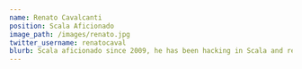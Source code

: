 ```yaml
---
name: Renato Cavalcanti
position: Scala Aficionado
image_path: /images/renato.jpg
twitter_username: renatocaval
blurb: Scala aficionado since 2009, he has been hacking in Scala and related technologies for fun and profit. He's the founder of <a href="http://www.bescala.org" target="_blank">BeScala</a>, co-founder of Strong[Typed]​ and author of <a href="http://www.funcqrs.io" target="_blank">Fun.CQRS</a>.
---
```

